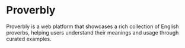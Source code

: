 # Proverbly
Proverbly is a web platform that showcases a rich collection of English proverbs, helping users understand their meanings and usage through curated examples.
